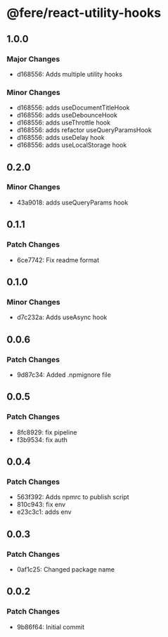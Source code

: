 # @fere/react-utility-hooks

## 1.0.0

### Major Changes

- d168556: Adds multiple utility hooks

### Minor Changes

- d168556: adds useDocumentTitleHook
- d168556: adds useDebounceHook
- d168556: adds useThrottle hook
- d168556: adds refactor useQueryParamsHook
- d168556: adds useDelay hook
- d168556: adds useLocalStorage hook

## 0.2.0

### Minor Changes

- 43a9018: adds useQueryParams hook

## 0.1.1

### Patch Changes

- 6ce7742: Fix readme format

## 0.1.0

### Minor Changes

- d7c232a: Adds useAsync hook

## 0.0.6

### Patch Changes

- 9d87c34: Added .npmignore file

## 0.0.5

### Patch Changes

- 8fc8929: fix pipeline
- f3b9534: fix auth

## 0.0.4

### Patch Changes

- 563f392: Adds npmrc to publish script
- 810c943: fix env
- e23c3c1: adds env

## 0.0.3

### Patch Changes

- 0af1c25: Changed package name

## 0.0.2

### Patch Changes

- 9b86f64: Initial commit
